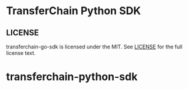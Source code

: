 # TransferChain Python SDK

## LICENSE
transferchain-go-sdk is licensed under the MIT. See [LICENSE](./LICENSE) for the full license text.
# transferchain-python-sdk
